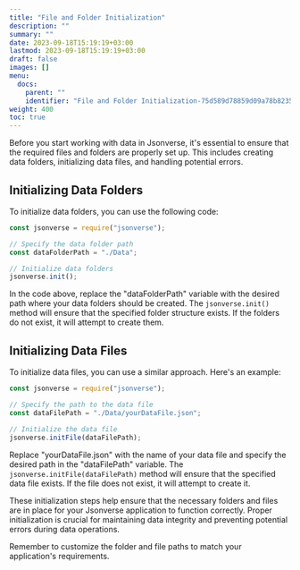 ```yaml
---
title: "File and Folder Initialization"
description: ""
summary: ""
date: 2023-09-18T15:19:19+03:00
lastmod: 2023-09-18T15:19:19+03:00
draft: false
images: []
menu:
  docs:
    parent: ""
    identifier: "File and Folder Initialization-75d589d78859d09a78b82359335a153c"
weight: 400
toc: true
---
```


Before you start working with data in Jsonverse, it's essential to ensure that the required files and folders are properly set up. This includes creating data folders, initializing data files, and handling potential errors.

## Initializing Data Folders

To initialize data folders, you can use the following code:

```js
const jsonverse = require("jsonverse");

// Specify the data folder path
const dataFolderPath = "./Data";

// Initialize data folders
jsonverse.init();
```

In the code above, replace the "dataFolderPath" variable with the desired path where your data folders should be created. The `jsonverse.init()` method will ensure that the specified folder structure exists. If the folders do not exist, it will attempt to create them.

## Initializing Data Files

To initialize data files, you can use a similar approach. Here's an example:

```js
const jsonverse = require("jsonverse");

// Specify the path to the data file
const dataFilePath = "./Data/yourDataFile.json";

// Initialize the data file
jsonverse.initFile(dataFilePath);
```

Replace "yourDataFile.json" with the name of your data file and specify the desired path in the "dataFilePath" variable. The `jsonverse.initFile(dataFilePath)` method will ensure that the specified data file exists. If the file does not exist, it will attempt to create it.

These initialization steps help ensure that the necessary folders and files are in place for your Jsonverse application to function correctly. Proper initialization is crucial for maintaining data integrity and preventing potential errors during data operations.

Remember to customize the folder and file paths to match your application's requirements.
